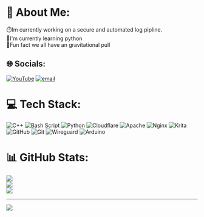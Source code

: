 # 💫 About Me:
⏱️Im currently working on a secure and automated log pipline.<br>📖I'm currently learning python<br>🌟Fun fact we all have an gravitational pull 


## 🌐 Socials:
[![YouTube](https://img.shields.io/badge/YouTube-%23FF0000.svg?logo=YouTube&logoColor=white)](https://www.youtube.com/@biggamernoob4761) [![email](https://img.shields.io/badge/Email-D14836?logo=gmail&logoColor=white)](mailto:colinx619@gmail.com) 

# 💻 Tech Stack:
![C++](https://img.shields.io/badge/c++-%2300599C.svg?style=for-the-badge&logo=c%2B%2B&logoColor=white) ![Bash Script](https://img.shields.io/badge/bash_script-%23121011.svg?style=for-the-badge&logo=gnu-bash&logoColor=white) ![Python](https://img.shields.io/badge/python-3670A0?style=for-the-badge&logo=python&logoColor=ffdd54) ![Cloudflare](https://img.shields.io/badge/Cloudflare-F38020?style=for-the-badge&logo=Cloudflare&logoColor=white) ![Apache](https://img.shields.io/badge/apache-%23D42029.svg?style=for-the-badge&logo=apache&logoColor=white) ![Nginx](https://img.shields.io/badge/nginx-%23009639.svg?style=for-the-badge&logo=nginx&logoColor=white) ![Krita](https://img.shields.io/badge/Krita-203759?style=for-the-badge&logo=krita&logoColor=EEF37B) ![GitHub](https://img.shields.io/badge/github-%23121011.svg?style=for-the-badge&logo=github&logoColor=white) ![Git](https://img.shields.io/badge/git-%23F05033.svg?style=for-the-badge&logo=git&logoColor=white) ![Wireguard](https://img.shields.io/badge/wireguard-%2388171A.svg?style=for-the-badge&logo=wireguard&logoColor=white) ![Arduino](https://img.shields.io/badge/-Arduino-00979D?style=for-the-badge&logo=Arduino&logoColor=white)
# 📊 GitHub Stats:
![](https://github-readme-stats.vercel.app/api?username=James8234&theme=dark&hide_border=true&include_all_commits=false&count_private=true)<br/>
![](https://nirzak-streak-stats.vercel.app/?user=James8234&theme=dark&hide_border=true)<br/>
![](https://github-readme-stats.vercel.app/api/top-langs/?username=James8234&theme=dark&hide_border=true&include_all_commits=false&count_private=true&layout=compact)

---
[![](https://visitcount.itsvg.in/api?id=James8234&icon=0&color=0)](https://visitcount.itsvg.in)

<!-- Proudly created with GPRM ( https://gprm.itsvg.in ) -->
